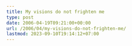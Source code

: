 ```yaml
---
title: My visions do not frighten me
type: post
date: 2006-04-19T09:21:00+00:00
url: /2006/04/my-visions-do-not-frighten-me/
lastmod: 2023-09-10T19:14:12+07:00
---
```

